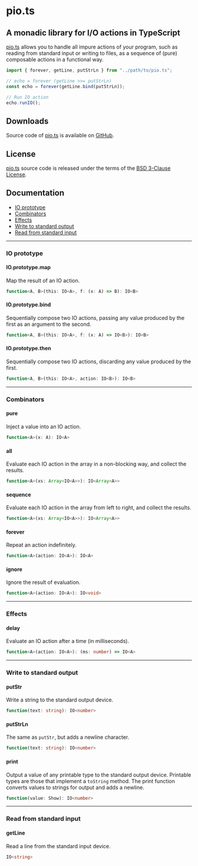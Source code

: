 # pio.ts

## A monadic library for I/O actions in TypeScript

[pio.ts](https://github.com/jariazavalverde/ts-pio) allows you to handle all impure actions of your program, such as reading from standard input or writing to files, as a sequence of (pure) composable actions in a functional way.

```ts
import { forever, getLine, putStrLn } from "../path/to/pio.ts";

// echo = forever (getLine >>= putStrLn)
const echo = forever(getLine.bind(putStrLn));

// Run IO action
echo.runIO();
```

## Downloads

Source code of [pio.ts](https://github.com/jariazavalverde/ts-pio) is available on [GitHub](src). 

## License

[pio.ts](https://github.com/jariazavalverde/ts-pio) source code is released under the terms of the [BSD 3-Clause License](LICENSE).

## Documentation

* [IO prototype](#IO-prototype)
* [Combinators](#Combinators)
* [Effects](#Effects)
* [Write to standard output](#Write-to-standard-output)
* [Read from standard input](#Read-from-standard-input)

---

### IO prototype

#### IO.prototype.map

Map the result of an IO action.

```ts
function<A, B>(this: IO<A>, f: (x: A) => B): IO<B>
```

#### IO.prototype.bind

Sequentially compose two IO actions, passing any value produced by the first as an argument to the second.

```ts
function<A, B>(this: IO<A>, f: (x: A) => IO<B>): IO<B>
```

#### IO.prototype.then
Sequentially compose two IO actions, discarding any value produced by the first.

```ts
function<A, B>(this: IO<A>, action: IO<B>): IO<B>
```

---

### Combinators

#### pure
Inject a value into an IO action.

```ts
function<A>(x: A): IO<A>
```

#### all

Evaluate each IO action in the array in a non-blocking way, and collect the results.

```ts
function<A>(xs: Array<IO<A>>): IO<Array<A>>
```

#### sequence

Evaluate each IO action in the array from left to right, and collect the results.

```ts
function<A>(xs: Array<IO<A>>): IO<Array<A>>
```

#### forever

Repeat an action indefinitely.

```ts
function<A>(action: IO<A>): IO<A>
```

#### ignore

Ignore the result of evaluation.

```ts
function<A>(action: IO<A>): IO<void>
```

---

### Effects

#### delay

Evaluate an IO action after a time (in milliseconds).

```ts
function<A>(action: IO<A>): (ms: number) => IO<A>
```

---

### Write to standard output

#### putStr

Write a string to the standard output device.
```ts
function(text: string): IO<number>
```

#### putStrLn

The same as `putStr`, but adds a newline character.

```ts
function(text: string): IO<number>
```

#### print

Output a value of any printable type to the standard output device. Printable types are those that implement a `toString` method. The print function converts values to strings for output and adds a newline.

```ts
function(value: Show): IO<number>
```

---

### Read from standard input

#### getLine

Read a line from the standard input device.

```ts
IO<string>
```